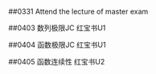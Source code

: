 ##0331 Attend the lecture of master exam

##0403 数列极限JC 红宝书U1

##0404 函数极限JC 红宝书U1

##0405 函数连续性 红宝书U2